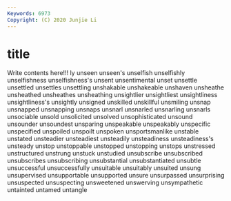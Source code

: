 ```yaml
---
Keywords: 6973
Copyright: (C) 2020 Junjie Li
---
```


# title

Write contents here!!!
ly 
unseen
unseen's 
unselfish 
unselfishly 
unselfishness 
unselfishness's 
unsent 
unsentimental 
unset 
unsettle 
unsettled
unsettles 
unsettling 
unshakable 
unshakeable 
unshaven 
unsheathe 
unsheathed 
unsheathes 
unsheathing 
unsightlier
unsightliest 
unsightliness 
unsightliness's 
unsightly 
unsigned 
unskilled 
unskillful 
unsmiling 
unsnap 
unsnapped
unsnapping 
unsnaps 
unsnarl 
unsnarled 
unsnarling 
unsnarls 
unsociable 
unsold 
unsolicited 
unsolved
unsophisticated 
unsound 
unsounder 
unsoundest 
unsparing 
unspeakable 
unspeakably 
unspecific 
unspecified 
unspoiled
unspoilt 
unspoken 
unsportsmanlike 
unstable 
unstated 
unsteadier 
unsteadiest 
unsteadily 
unsteadiness 
unsteadiness's
unsteady 
unstop 
unstoppable 
unstopped 
unstopping 
unstops 
unstressed 
unstructured 
unstrung 
unstuck
unstudied 
unsubscribe 
unsubscribed 
unsubscribes 
unsubscribing 
unsubstantial 
unsubstantiated 
unsubtle 
unsuccessful 
unsuccessfully
unsuitable 
unsuitably 
unsuited 
unsung 
unsupervised 
unsupportable 
unsupported 
unsure 
unsurpassed 
unsurprising
unsuspected 
unsuspecting 
unsweetened 
unswerving 
unsympathetic 
untainted 
untamed 
untangle 
